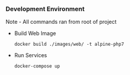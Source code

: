### Development Environment
Note - All commands ran from root of project

- Build Web Image

	```docker build ./images/web/ -t alpine-php7```

- Run Services

	```docker-compose up```
